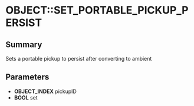# OBJECT::SET_PORTABLE_PICKUP_PERSIST

## Summary
Sets a portable pickup to persist after converting to ambient

## Parameters
* **OBJECT_INDEX** pickupID
* **BOOL** set